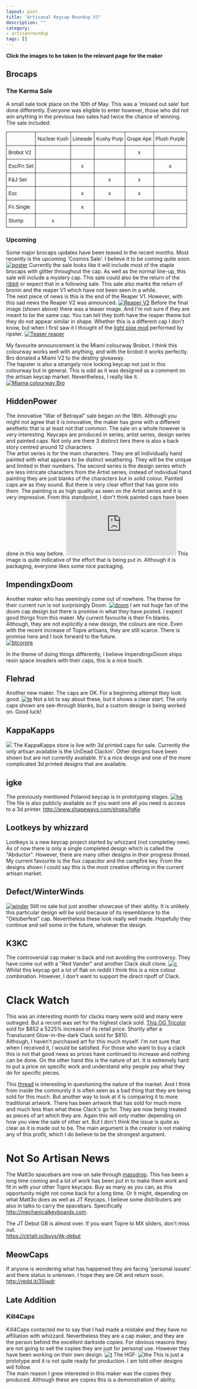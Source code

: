 ```yaml
---
layout: post
title: "Artisanal Keycap Roundup V3"
description: ""
category: 
- artisanroundup
tags: []
---
```


**Click the images to be taken to the relevant page for the maker**

## Brocaps
### The Karma Sale
A small sale took place on the 10th of May. This was a 'missed out sale' but done differently. Everyone was eligible to enter however, those who did not win anything in the previous two sales had twice the chance of winning.  
The sale included:

<table style="border-collapse:collapse;border-spacing:0"><tr><th style="font-family:Arial, sans-serif;font-size:14px;font-weight:normal;padding:10px 5px;border-style:solid;border-width:1px;overflow:hidden;word-break:normal"></th><th style="font-family:Arial, sans-serif;font-size:14px;font-weight:normal;padding:10px 5px;border-style:solid;border-width:1px;overflow:hidden;word-break:normal">Nuclear Kush</th><th style="font-family:Arial, sans-serif;font-size:14px;font-weight:normal;padding:10px 5px;border-style:solid;border-width:1px;overflow:hidden;word-break:normal">Limeade</th><th style="font-family:Arial, sans-serif;font-size:14px;font-weight:normal;padding:10px 5px;border-style:solid;border-width:1px;overflow:hidden;word-break:normal">Kushy Purp</th><th style="font-family:Arial, sans-serif;font-size:14px;font-weight:normal;padding:10px 5px;border-style:solid;border-width:1px;overflow:hidden;word-break:normal">Grape Ape</th><th style="font-family:Arial, sans-serif;font-size:14px;font-weight:normal;padding:10px 5px;border-style:solid;border-width:1px;overflow:hidden;word-break:normal">Plush Purple</th></tr><tr><td style="font-family:Arial, sans-serif;font-size:14px;padding:10px 5px;border-style:solid;border-width:1px;overflow:hidden;word-break:normal">Brobot V2</td><td style="font-family:Arial, sans-serif;font-size:14px;padding:10px 5px;border-style:solid;border-width:1px;overflow:hidden;word-break:normal;text-align:center"></td><td style="font-family:Arial, sans-serif;font-size:14px;padding:10px 5px;border-style:solid;border-width:1px;overflow:hidden;word-break:normal;text-align:center"></td><td style="font-family:Arial, sans-serif;font-size:14px;padding:10px 5px;border-style:solid;border-width:1px;overflow:hidden;word-break:normal;text-align:center"></td><td style="font-family:Arial, sans-serif;font-size:14px;padding:10px 5px;border-style:solid;border-width:1px;overflow:hidden;word-break:normal;text-align:center">x</td><td style="font-family:Arial, sans-serif;font-size:14px;padding:10px 5px;border-style:solid;border-width:1px;overflow:hidden;word-break:normal;text-align:center"></td></tr><tr><td style="font-family:Arial, sans-serif;font-size:14px;padding:10px 5px;border-style:solid;border-width:1px;overflow:hidden;word-break:normal">Esc/Fn Set</td><td style="font-family:Arial, sans-serif;font-size:14px;padding:10px 5px;border-style:solid;border-width:1px;overflow:hidden;word-break:normal;text-align:center"></td><td style="font-family:Arial, sans-serif;font-size:14px;padding:10px 5px;border-style:solid;border-width:1px;overflow:hidden;word-break:normal;text-align:center">x</td><td style="font-family:Arial, sans-serif;font-size:14px;padding:10px 5px;border-style:solid;border-width:1px;overflow:hidden;word-break:normal;text-align:center"></td><td style="font-family:Arial, sans-serif;font-size:14px;padding:10px 5px;border-style:solid;border-width:1px;overflow:hidden;word-break:normal;text-align:center"></td><td style="font-family:Arial, sans-serif;font-size:14px;padding:10px 5px;border-style:solid;border-width:1px;overflow:hidden;word-break:normal;text-align:center">x</td></tr><tr><td style="font-family:Arial, sans-serif;font-size:14px;padding:10px 5px;border-style:solid;border-width:1px;overflow:hidden;word-break:normal">F&amp;J Set</td><td style="font-family:Arial, sans-serif;font-size:14px;padding:10px 5px;border-style:solid;border-width:1px;overflow:hidden;word-break:normal;text-align:center"></td><td style="font-family:Arial, sans-serif;font-size:14px;padding:10px 5px;border-style:solid;border-width:1px;overflow:hidden;word-break:normal;text-align:center"></td><td style="font-family:Arial, sans-serif;font-size:14px;padding:10px 5px;border-style:solid;border-width:1px;overflow:hidden;word-break:normal;text-align:center">x</td><td style="font-family:Arial, sans-serif;font-size:14px;padding:10px 5px;border-style:solid;border-width:1px;overflow:hidden;word-break:normal;text-align:center">x</td><td style="font-family:Arial, sans-serif;font-size:14px;padding:10px 5px;border-style:solid;border-width:1px;overflow:hidden;word-break:normal;text-align:center"></td></tr><tr><td style="font-family:Arial, sans-serif;font-size:14px;padding:10px 5px;border-style:solid;border-width:1px;overflow:hidden;word-break:normal">Esc</td><td style="font-family:Arial, sans-serif;font-size:14px;padding:10px 5px;border-style:solid;border-width:1px;overflow:hidden;word-break:normal;text-align:center"></td><td style="font-family:Arial, sans-serif;font-size:14px;padding:10px 5px;border-style:solid;border-width:1px;overflow:hidden;word-break:normal;text-align:center">x</td><td style="font-family:Arial, sans-serif;font-size:14px;padding:10px 5px;border-style:solid;border-width:1px;overflow:hidden;word-break:normal;text-align:center">x</td><td style="font-family:Arial, sans-serif;font-size:14px;padding:10px 5px;border-style:solid;border-width:1px;overflow:hidden;word-break:normal;text-align:center">x</td><td style="font-family:Arial, sans-serif;font-size:14px;padding:10px 5px;border-style:solid;border-width:1px;overflow:hidden;word-break:normal;text-align:center"></td></tr><tr><td style="font-family:Arial, sans-serif;font-size:14px;padding:10px 5px;border-style:solid;border-width:1px;overflow:hidden;word-break:normal">Fn Single</td><td style="font-family:Arial, sans-serif;font-size:14px;padding:10px 5px;border-style:solid;border-width:1px;overflow:hidden;word-break:normal;text-align:center"></td><td style="font-family:Arial, sans-serif;font-size:14px;padding:10px 5px;border-style:solid;border-width:1px;overflow:hidden;word-break:normal;text-align:center">x</td><td style="font-family:Arial, sans-serif;font-size:14px;padding:10px 5px;border-style:solid;border-width:1px;overflow:hidden;word-break:normal;text-align:center"></td><td style="font-family:Arial, sans-serif;font-size:14px;padding:10px 5px;border-style:solid;border-width:1px;overflow:hidden;word-break:normal;text-align:center"></td><td style="font-family:Arial, sans-serif;font-size:14px;padding:10px 5px;border-style:solid;border-width:1px;overflow:hidden;word-break:normal;text-align:center"></td></tr><tr><td style="font-family:Arial, sans-serif;font-size:14px;padding:10px 5px;border-style:solid;border-width:1px;overflow:hidden;word-break:normal">Stump</td><td style="font-family:Arial, sans-serif;font-size:14px;padding:10px 5px;border-style:solid;border-width:1px;overflow:hidden;word-break:normal;text-align:center">x</td><td style="font-family:Arial, sans-serif;font-size:14px;padding:10px 5px;border-style:solid;border-width:1px;overflow:hidden;word-break:normal;text-align:center"></td><td style="font-family:Arial, sans-serif;font-size:14px;padding:10px 5px;border-style:solid;border-width:1px;overflow:hidden;word-break:normal;text-align:center"></td><td style="font-family:Arial, sans-serif;font-size:14px;padding:10px 5px;border-style:solid;border-width:1px;overflow:hidden;word-break:normal;text-align:center"></td><td style="font-family:Arial, sans-serif;font-size:14px;padding:10px 5px;border-style:solid;border-width:1px;overflow:hidden;word-break:normal;text-align:center"></td></tr></table>

### Upcoming

Some major brocaps updates have been teased in the recent months. Most recently is the upcoming 'Cosmos Sale'. I believe it to be coming quite soon.
[![poster](http://i.imgur.com/YFvDFua.jpg)](https://geekhack.org/index.php?topic=59295.msg1757518#msg1757518)
Currently the sale looks like it will include most of the staple brocaps with glitter throughout the cap. As well as the normal line-up, this sale will include a mystery cap. This sale could also be the return of the [ribbit](https://geekhack.org/index.php?topic=51291.msg1763890#msg1763890) or expect that in a following sale. This sale also marks the return of bronin and the reaper V1 which have not been seen in a while.  
The next piece of news is this is the end of the Reaper V1. However, with this sad news the Reaper V2 was announced.
[![Reaper V2](http://i.imgur.com/T9frIrd.jpg)](https://geekhack.org/index.php?topic=68188.0)
Before the final image (shown above) there was a teaser image. And I'm not sure if they are meant to be the same cap. You can tell they both have the reaper theme but they do not appear similar in shape. Whether this is a different cap I don't know, but when I first saw it I thought of the [light pipe mod](http://redd.it/363hfk) performed by ripster.
[![Teaser reaper](http://i.imgur.com/FHqokBa.jpg)](https://geekhack.org/index.php?topic=68188.msg1762019#msg1762019)

My favourite announcement is the Miami colourway Brobot. I think this colourway works well with anything, and with the brobot it works perfectly. Bro donated a Miami V2 to the destiny giveaway.   
The hapster is also a strangely nice looking keycap not just in this colourway but in general. This is odd as it was designed as a comment on the artisan keycap market. Nevertheless, I really like it.
[![Miama colourway Bro](http://i.imgur.com/9q8fdO3.jpg)](https://geekhack.org/index.php?topic=59295.msg1735881#msg1735881)

## HiddenPower
The innovative "War of Betrayal" sale began on the 18th. Although you might not agree that it is innovative, the maker has gone with a different aesthetic that is at least not that common. The sale on a whole however is very interesting. Keycaps are produced in series; artist series, design series and painted caps. Not only are there 3 distinct tiers there is also a back story centred around 12 characters.   
The artist series is for the main characters. They are all individually hand painted with what appears to be distinct weathering. They will be the unique and limited in their numbers. The second series is the design series which are less intricate characters from the Artist series, instead of individual hand painting they are just blanks of the characters but in solid colour. Painted caps are as they sound. But there is very clear effort that has gone into them. The painting is as high quality as seen on the Artist series and it is very impressive. From this standpoint, I don't think painted caps have been done in this way before.
[![work done](https://geekhack.org/index.php?action=dlattach;topic=70558.0;attach=100570;image)](https://geekhack.org/index.php?topic=70558.msg1702874#msg1702874)
This image is quite indicative of the effort that is being put in. Although it is packaging, everyone likes some nice packaging.

## ImpendingxDoom	
Another maker who has seemingly come out of nowhere. The theme for their current run is not surprisingly Doom.
[![doom](http://i.imgur.com/QRfC1NF.jpg)](https://geekhack.org/index.php?topic=71990.0)
I am not huge fan of the doom cap design but there is promise in what they have posted. I expect good things from this maker. My current favourite is their Fn blanks. Although, they are not explicitly a new design, the colours are nice. Even with the recent increase of Topre artisans, they are still scarce. There is promise here and I look forward to the future.  
[![btcorpre](http://i.imgur.com/4S51DhC.png)](https://geekhack.org/index.php?topic=71990.msg1755182#msg1755182)

In the theme of doing things differently, I believe ImpendingxDoom ships resin space invaders with their caps, this is a nice touch.

## Flehrad

Another new maker. The caps are OK. For a beginning attempt they look good. 
[![te](http://i.imgur.com/0f5AFwE.jpg)](http://redd.it/37pfj3)
Not a lot to say about these, but it shows a clear start. The only caps shown are see-through blanks, but a custom design is being worked on. Good luck!  

## KappaKapps
[![](http://i.imgur.com/TPiMqkr.jpg)](http://kappakapps.com/index.html)
The KappaKapps store is live with 3d printed caps for sale. Currently the only artisan available is the UnDead Clackin'. Other designs have been shown but are not currently available. It's a nice design and one of the more complicated 3d printed designs that are available.

## igke
The previously mentioned Polaroid keycap is in prototyping stages. [![he](http://i.imgur.com/KSyuQJh.jpg)](http://redd.it/35qw6c)
The file is also publicly available so if you want one all you need is access to a 3d printer.
<http://www.shapeways.com/shops/IgKe>

## Lootkeys by whizzard
Lootkeys is a new keycap project started by whizzard (not completley new). As of now there is only a single completed design which is called the "Abductor". However, there are many other designs in their progress thread. My current favourite is the flux capacitor and the campfire key. From the designs shown I could say this is the most creative offering in the current artisan market.

## Defect/WinterWinds
[![winder](http://i.imgur.com/PRntyBb.jpg)](http://redd.it/37ac0o)
Still no sale but just another showcase of their ability. It is unlikely this particular design will be sold because of its resemblance to the "Oktoberfest" cap. Nevertheless these look really well made. Hopefully they continue and sell some in the future, whatever the design.

## K3KC
The controversial cap maker is back and not avoiding the controversy. They have come out with a "Red Vander" and another Clack skull clone.
[![c](http://i.imgur.com/K50TD87.png)](http://www.k3kc.com/)
Whilst this keycap got a lot of flak on reddit I think this is a nice colour combination. However, I don't want to support the direct ripoff of Clack.

# Clack Watch
This was an interesting month for clacks many were sold and many were outraged. But a record was set for the highest clack sold. [This OG Tricolor](http://www.ebay.co.uk/itm/151687883770?) sold for $852 a 5225% increase of its retail price. Shortly after a Translucent Glow-in-the-dark Clack sold for $810.   
Although, I haven't purchased art for this much myself. I'm not sure that when I received it, I would be satisfied. 
For those who want to buy a clack this is not that good news as prices have continued to increase and nothing can be done. On the other hand this is the nature of art. It is extremely hard to put a price on specific work and understand why people pay what they do for specific pieces.

This [thread](http://redd.it/37zbh9) is interesting in questioning the nature of the market. And I think from inside the community it is often seen as a bad thing that they are being sold for this much. But another way to look at it is comparing it to more traditional artwork. There has been artwork that has sold for much more and much less than what these Clack's go for. They are now being treated as pieces of art which they are. Again this will only matter depending on how you view the sale of other art. But I don't think the issue is quite as clear as it is made out to be. The main argument is the creator is not making any of this profit, which I do believe to be the strongest argument.

# Not So Artisan News
The Matt3o spacebars are now on sale through [massdrop](https://www.massdrop.com/buy/topre-pbt-spacebar?mode=guest_open). This has been a long time coming and a lot of work has been put in to make them work and fit in with your other Topre keycaps. Buy as many as you can, as this opportunity might not come back for a long time. Or it might, depending on what Matt3o does as well as JT Keycaps. I believe some distributers are also in talks to carry the spacebars. Specifically <http://mechanicalkeyboards.com>.

The JT Debut GB is almost over. If you want Topre to MX sliders, don't miss out.  
<https://ctrlalt.io/buys/jtk-debut>

## MeowCaps
If anyone is wondering what has happened they are facing 'personal issues' and there status is unknown. I hope they are OK and return soon.  
<http://redd.it/35jwdr>

## Late Addition
### Kill4Caps
Kill4Caps contacted me to say that I had made a mistake and they have no affiliation with whizzard. Nevertheless they are a cap maker, and they are the person behind the excellent darkside copies. For obvious reasons they are not going to sell the copies they are just for personal use. However they have been working on their own design.
[![t](http://i.imgur.com/r7sQy9L.jpg)](http://redd.it/34unws)
The HGF:
![the](http://i.imgur.com/HMzqpdz.jpg)
This is just a prototype and it is not quite ready for production. I am told other designs will follow.  
The main reason I grew interested in this maker was the copies they produced. Although these are copies this is a demonstration of ability.
